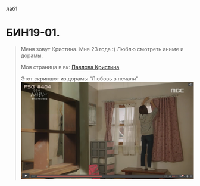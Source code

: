 лаб1
# БИН19-01.
> Меня зовут Кристина. Мне 23 года :) Люблю смотреть аниме и дорамы.
> 
> Моя страница в вк: [Павлова Кристина](https://vk.com/krispav)
> 
> Этот скриншот из дорамы "Любовь в печали"
![подпись](шторки.png)
